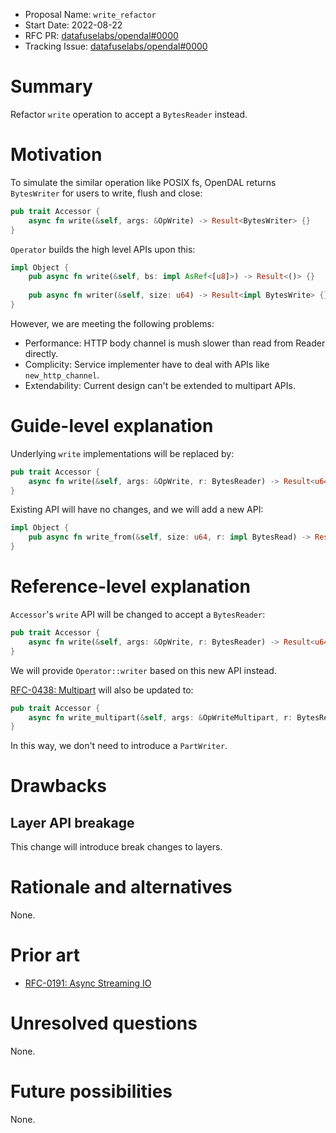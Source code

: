 - Proposal Name: `write_refactor`
- Start Date: 2022-08-22
- RFC PR: [datafuselabs/opendal#0000](https://github.com/datafuselabs/opendal/pull/0000)
- Tracking Issue: [datafuselabs/opendal#0000](https://github.com/datafuselabs/opendal/issues/0000)

# Summary

Refactor `write` operation to accept a `BytesReader` instead.

# Motivation

To simulate the similar operation like POSIX fs, OpenDAL returns `BytesWriter` for users to write, flush and close:

```rust
pub trait Accessor {
    async fn write(&self, args: &OpWrite) -> Result<BytesWriter> {}
}
```

`Operator` builds the high level APIs upon this:

```rust
impl Object {
    pub async fn write(&self, bs: impl AsRef<[u8]>) -> Result<()> {}
    
    pub async fn writer(&self, size: u64) -> Result<impl BytesWrite> {}
}
```

However, we are meeting the following problems:

- Performance: HTTP body channel is mush slower than read from Reader directly.
- Complicity: Service implementer have to deal with APIs like `new_http_channel`.
- Extendability: Current design can't be extended to multipart APIs.

# Guide-level explanation

Underlying `write` implementations will be replaced by:

```rust
pub trait Accessor {
    async fn write(&self, args: &OpWrite, r: BytesReader) -> Result<u64> {}
}
```

Existing API will have no changes, and we will add a new API:

```rust
impl Object {
    pub async fn write_from(&self, size: u64, r: impl BytesRead) -> Result<u64> {}
}
```

# Reference-level explanation

`Accessor`'s `write` API will be changed to accept a `BytesReader`:

```rust
pub trait Accessor {
    async fn write(&self, args: &OpWrite, r: BytesReader) -> Result<u64> {}
}
```

We will provide `Operator::writer` based on this new API instead.

[RFC-0438: Multipart](./0438-multipart.md) will also be updated to:

```rust
pub trait Accessor {
    async fn write_multipart(&self, args: &OpWriteMultipart, r: BytesReader) -> Result<u64> {}
}
```

In this way, we don't need to introduce a `PartWriter`.

# Drawbacks

## Layer API breakage

This change will introduce break changes to layers.

# Rationale and alternatives

None.

# Prior art

- [RFC-0191: Async Streaming IO](./0191-async-streaming-io.md)

# Unresolved questions

None.

# Future possibilities

None.
